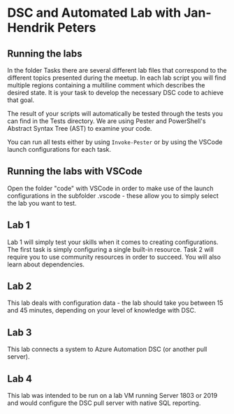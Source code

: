 # DSC and Automated Lab with Jan-Hendrik Peters

## Running the labs

In the folder Tasks there are several different lab files that correspond to the different topics presented during
the meetup. In each lab script you will find multiple regions containing a multiline comment which describes
the desired state. It is your task to develop the necessary DSC code to achieve that goal.

The result of your scripts will automatically be tested through the tests you can find in the Tests directory.
We are using Pester and PowerShell's Abstract Syntax Tree (AST) to examine your code.

You can run all tests either by using ```Invoke-Pester``` or by using the VSCode launch configurations for each task.

## Running the labs with VSCode

Open the folder "code" with VSCode in order to make use of the launch configurations in the subfolder .vscode - these
allow you to simply select the lab you want to test.

## Lab 1

Lab 1 will simply test your skills when it comes to creating configurations. The first task is simply configuring a single built-in resource.
Task 2 will require you to use community resources in order to succeed. You will also learn about dependencies.

## Lab 2

This lab deals with configuration data - the lab should take you between 15 and 45 minutes, depending on your level of knowledge with DSC.

## Lab 3

This lab connects a system to Azure Automation DSC (or another pull server).

## Lab 4

This lab was intended to be run on a lab VM running Server 1803 or 2019 and would configure the DSC pull server with native SQL reporting.
